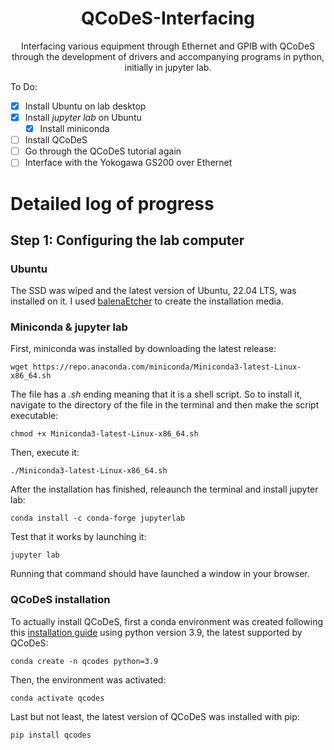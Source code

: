 <h1 align="center">
  QCoDeS-Interfacing
</h1>

<p align="center">
  Interfacing various equipment through Ethernet and GPIB with QCoDeS through the development of drivers and accompanying programs in python, initially in jupyter lab.
</p>

To Do:
- [x] Install Ubuntu on lab desktop
- [x] Install *jupyter lab* on Ubuntu
  - [x] Install miniconda
- [ ] Install QCoDeS
- [ ] Go through the QCoDeS tutorial again
- [ ] Interface with the Yokogawa GS200 over Ethernet

# Detailed log of progress

## Step 1: Configuring the lab computer

### Ubuntu

The SSD was wiped and the latest version of Ubuntu, 22.04 LTS, was installed on it. I used [balenaEtcher](https://www.balena.io/etcher/) to create the installation media.

### Miniconda & jupyter lab

First, miniconda was installed by downloading the latest release:
```
wget https://repo.anaconda.com/miniconda/Miniconda3-latest-Linux-x86_64.sh
```

The file has a *.sh* ending meaning that it is a shell script. So to install it, navigate to the directory of the file in the terminal and then make the script executable:
```
chmod +x Miniconda3-latest-Linux-x86_64.sh
```

Then, execute it:
```
./Miniconda3-latest-Linux-x86_64.sh
```

After the installation has finished, releaunch the terminal and install jupyter lab:
```
conda install -c conda-forge jupyterlab
```

Test that it works by launching it:
```
jupyter lab
```
Running that command should have launched a window in your browser.

### QCoDeS installation

To actually install QCoDeS, first a conda environment was created following this [installation guide](https://qcodes.github.io/Qcodes/start/index.html) using python version 3.9, the latest supported by QCoDeS:
```
conda create -n qcodes python=3.9
```

Then, the environment was activated:
```
conda activate qcodes
```

Last but not least, the latest version of QCoDeS was installed with pip:

```
pip install qcodes
```
